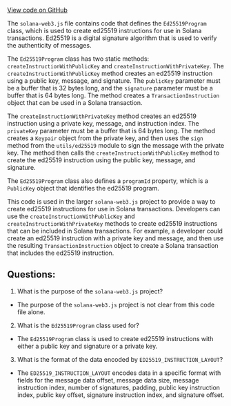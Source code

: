 [View code on GitHub](https://github.com/solana-labs/solana-web3.js/blob/master/packages/library-legacy/src/programs/ed25519.ts)

The `solana-web3.js` file contains code that defines the `Ed25519Program` class, which is used to create ed25519 instructions for use in Solana transactions. Ed25519 is a digital signature algorithm that is used to verify the authenticity of messages. 

The `Ed25519Program` class has two static methods: `createInstructionWithPublicKey` and `createInstructionWithPrivateKey`. The `createInstructionWithPublicKey` method creates an ed25519 instruction using a public key, message, and signature. The `publicKey` parameter must be a buffer that is 32 bytes long, and the `signature` parameter must be a buffer that is 64 bytes long. The method creates a `TransactionInstruction` object that can be used in a Solana transaction. 

The `createInstructionWithPrivateKey` method creates an ed25519 instruction using a private key, message, and instruction index. The `privateKey` parameter must be a buffer that is 64 bytes long. The method creates a `Keypair` object from the private key, and then uses the `sign` method from the `utils/ed25519` module to sign the message with the private key. The method then calls the `createInstructionWithPublicKey` method to create the ed25519 instruction using the public key, message, and signature. 

The `Ed25519Program` class also defines a `programId` property, which is a `PublicKey` object that identifies the ed25519 program. 

This code is used in the larger `solana-web3.js` project to provide a way to create ed25519 instructions for use in Solana transactions. Developers can use the `createInstructionWithPublicKey` and `createInstructionWithPrivateKey` methods to create ed25519 instructions that can be included in Solana transactions. For example, a developer could create an ed25519 instruction with a private key and message, and then use the resulting `TransactionInstruction` object to create a Solana transaction that includes the ed25519 instruction.
## Questions: 
 1. What is the purpose of the `solana-web3.js` project?
- The purpose of the `solana-web3.js` project is not clear from this code file alone.

2. What is the `Ed25519Program` class used for?
- The `Ed25519Program` class is used to create ed25519 instructions with either a public key and signature or a private key.

3. What is the format of the data encoded by `ED25519_INSTRUCTION_LAYOUT`?
- The `ED25519_INSTRUCTION_LAYOUT` encodes data in a specific format with fields for the message data offset, message data size, message instruction index, number of signatures, padding, public key instruction index, public key offset, signature instruction index, and signature offset.